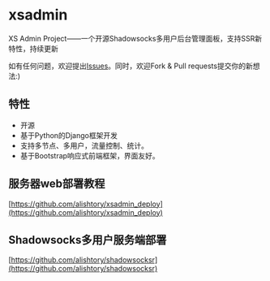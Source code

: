 # xsadmin
XS Admin Project——一个开源Shadowsocks多用户后台管理面板，支持SSR新特性，持续更新

如有任何问题，欢迎提出[Issues](https://github.com/alishtory/xsadmin/issues)。同时，欢迎Fork & Pull requests提交你的新想法:)
## 特性
* 开源
* 基于Python的Django框架开发
* 支持多节点、多用户，流量控制、统计。
* 基于Bootstrap响应式前端框架，界面友好。

## 服务器web部署教程 
[https://github.com/alishtory/xsadmin_deploy](https://github.com/alishtory/xsadmin_deploy)
## Shadowsocks多用户服务端部署
[https://github.com/alishtory/shadowsocksr](https://github.com/alishtory/shadowsocksr)
